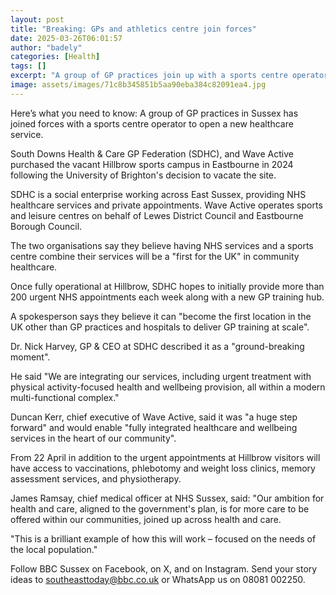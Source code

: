 ```yaml
---
layout: post
title: "Breaking: GPs and athletics centre join forces"
date: 2025-03-26T06:01:57
author: "badely"
categories: [Health]
tags: []
excerpt: "A group of GP practices join up with a sports centre operator to open a new healthcare service."
image: assets/images/71c8b345851b5aa90eba384c82091ea4.jpg
---
```


Here’s what you need to know: A group of GP practices in Sussex has joined forces with a sports centre operator to open a new healthcare service.

South Downs Health & Care GP Federation (SDHC), and Wave Active purchased the vacant Hillbrow sports campus in Eastbourne in 2024 following the University of Brighton's decision to vacate the site.

SDHC is a social enterprise working across East Sussex, providing NHS healthcare services and private appointments. Wave Active operates sports and leisure centres on behalf of Lewes District Council and Eastbourne Borough Council. 

The two organisations say they believe having NHS services and a sports centre combine their services will be a "first for the UK" in community healthcare.

Once fully operational at Hillbrow, SDHC hopes to initially provide more than 200 urgent NHS appointments each week along with a new GP training hub.

A spokesperson says they believe it can "become the first location in the UK other than GP practices and hospitals to deliver GP training at scale".

Dr. Nick Harvey, GP & CEO at SDHC described it as a "ground-breaking moment". 

He said "We are integrating our services, including urgent treatment with physical activity-focused health and wellbeing provision, all within a modern multi-functional complex."

Duncan Kerr, chief executive of Wave Active, said it was "a huge step forward" and would enable "fully integrated healthcare and wellbeing services in the heart of our community".

From 22 April in addition to the urgent appointments at Hillbrow visitors will have access to vaccinations, phlebotomy and weight loss clinics, memory assessment services, and physiotherapy. 

James Ramsay, chief medical officer at NHS Sussex, said: "Our ambition for health and care, aligned to the government's plan, is for more care to be offered within our communities, joined up across health and care.

"This is a brilliant example of how this will work – focused on the needs of the local population."

Follow BBC Sussex on Facebook, on X, and on Instagram. Send your story ideas to southeasttoday@bbc.co.uk or WhatsApp us on 08081 002250.

